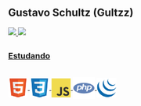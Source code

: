 ## <h2>Gustavo Schultz (Gultzz)</h2>
 <div>
  <a href="https://github.com/Gultzz">
  <img height="180em" src="https://github-readme-stats.vercel.app/api?username=Gultzz&show_icons=true&theme=radical&include_all_commits=true&count_private=true&icon_color=fd418d"/>
  <img height="180em" src="https://github-readme-stats.vercel.app/api/top-langs/?username=Gultzz&layout=compact&langs_count=7&theme=radical"/>
</div>
 
 ## <h3>Estudando</h3>
 
<div style="display: inline_block"><br>
  <img align="center" alt="Gultzz-HTML" height="40" src="https://raw.githubusercontent.com/devicons/devicon/master/icons/html5/html5-original.svg">
  <img align="center" alt="Gultzz-CSS" height="40" src="https://raw.githubusercontent.com/devicons/devicon/master/icons/css3/css3-original.svg">
  <img align="center" alt="Gultzz-Js" height="40" src="https://raw.githubusercontent.com/devicons/devicon/master/icons/javascript/javascript-original.svg">
  <img align="center" alt="Gultzz-Js" height="45" src="https://raw.githubusercontent.com/devicons/devicon/master/icons/php/php-plain.svg">
 <img align="center" alt="Gultzz-Js" height="40" src="https://raw.githubusercontent.com/devicons/devicon/master/icons/jquery/jquery-original.svg">
</div>
 
 
 ##
 
 
